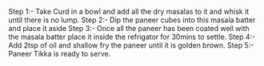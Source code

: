 Step 1:- Take Curd in a bowl and add all the dry masalas to it and whisk it until there is no lump.
Step 2:- Dip the paneer cubes into this masala batter and place it aside
Step 3:- Once all the paneer has been coated well with the masala batter place it inside the refrigator for 30mins to settle.
Step 4:- Add 2tsp of oil and shallow fry the paneer until it is golden brown.
Step 5:- Paneer Tikka is ready to  serve.